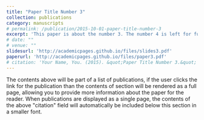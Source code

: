 ```yaml
---
title: "Paper Title Number 3"
collection: publications
category: manuscripts
# permalink: /publication/2015-10-01-paper-title-number-3
excerpt: 'This paper is about the number 3. The number 4 is left for future work.'
# date: "" 
# venue: ""
slidesurl: 'http://academicpages.github.io/files/slides3.pdf'
paperurl: 'http://academicpages.github.io/files/paper3.pdf'
# citation: 'Your Name, You. (2015). &quot;Paper Title Number 3.&quot; <i>Journal 1</i>. 1(3).'
---
```


The contents above will be part of a list of publications, if the user clicks the link for the publication than the contents of section will be rendered as a full page, allowing you to provide more information about the paper for the reader. When publications are displayed as a single page, the contents of the above "citation" field will automatically be included below this section in a smaller font.
